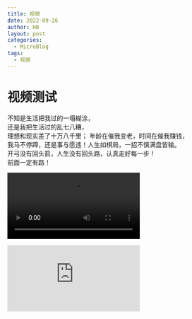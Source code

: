 ```yaml
---
title: 视频
date: 2022-09-26
author: HB
layout: post
categories:
  - MicroBlog
tags:
  - 视频
---
```

# 视频测试  

不知是生活把我过的一塌糊涂，  
还是我把生活过的乱七八糟，  
理想和现实差了十万八千里；
年龄在催我变老，时间在催我赚钱，  
我马不停蹄，还是事与愿违！人生如棋局，一招不慎满盘皆输。  
开弓没有回头箭，人生没有回头路，认真走好每一步！  
前面一定有路！  

![中元节 图标](https://huw.me/video/20220926.mp4)   

<iframe src="https://huw.me/video/20220926.mp4" scrolling="no" border="0" frameborder="no" framespacing="0" allowfullscreen="true"> </iframe>

